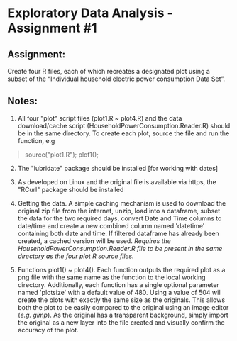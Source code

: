 # Exploratory Data Analysis - Assignment #1

## Assignment: 
Create four R files, each of which recreates a designated plot using a subset of the “Individual household electric power consumption Data Set”.

## Notes:

1. All four "plot" script files (plot1.R ~ plot4.R) and the data download/cache script (HouseholdPowerConsumption.Reader.R) should be in the same directory. To create each plot, source the file and run the function, e.g 
> source("plot1.R"); plot1();

2. The "lubridate" package should be installed [for working with dates]

3. As developed on Linux and the original file is available via https, the "RCurl" package should be installed

4. Getting the data. A simple caching mechanism is used to download the original zip file from the internet, unzip, load into a  dataframe, subset the data for the two required days, convert Date and Time columns to date/time and create a new combined column named 'datetime' containing both date and time. If filtered dataframe has already been created, a cached version will be used. *Requires the HouseholdPowerConsumption.Reader.R file to be present in the same directory as the four plot R source files.*

5. Functions plot1() ~ plot4(). Each function outputs the required plot as a png file with the same name as the function to the local working directory. Additionally, each function has a single optional parameter named 'plotsize' with a default value of 480. Using a value of 504 will create the plots with exactly the same size as the originals. This allows both the plot to be easily compared to the original using an image editor (_e.g. gimp_). As the original has a transparent background, simply import the original as a new layer into the file created and visually confirm the accuracy of the plot. 
